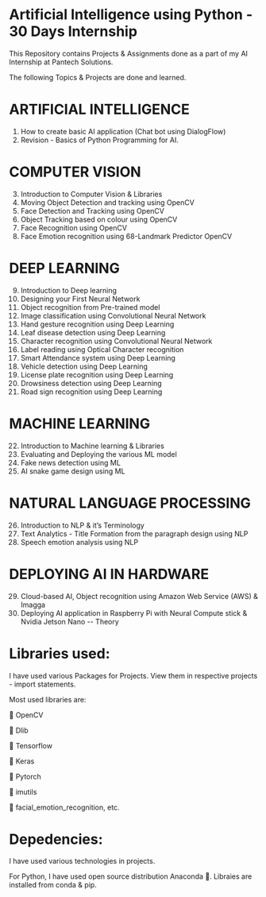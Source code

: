 # Artificial Intelligence using Python - 30 Days Internship
This Repository contains Projects & Assignments done as a part of my AI Internship at Pantech Solutions.

The following Topics & Projects are done and learned.

# ARTIFICIAL INTELLIGENCE
1. How to create basic AI application (Chat bot using DialogFlow)
2. Revision - Basics of Python Programming for AI.

# COMPUTER VISION

3. Introduction to Computer Vision & Libraries
4. Moving Object Detection and tracking using OpenCV
5. Face Detection and Tracking using OpenCV
6. Object Tracking based on colour using OpenCV
7. Face Recognition using OpenCV
8. Face Emotion recognition using 68-Landmark Predictor OpenCV

# DEEP LEARNING
9. Introduction to Deep learning
10. Designing your First Neural Network
11. Object recognition from Pre-trained model
12. Image classification using Convolutional Neural Network
13. Hand gesture recognition using Deep Learning
14. Leaf disease detection using Deep Learning
15. Character recognition using Convolutional Neural Network
16. Label reading using Optical Character recognition
17. Smart Attendance system using Deep Learning
18. Vehicle detection using Deep Learning
19. License plate recognition using Deep Learning
20. Drowsiness detection using Deep Learning
21. Road sign recognition using Deep Learning

# MACHINE LEARNING

22. Introduction to Machine learning & Libraries
23. Evaluating and Deploying the various ML model
24. Fake news detection using ML
25. AI snake game design using ML

# NATURAL LANGUAGE PROCESSING
26. Introduction to NLP & it’s Terminology
27. Text Analytics - Title Formation from the paragraph design using NLP
28. Speech emotion analysis using NLP

# DEPLOYING AI IN HARDWARE

29. Cloud-based AI, Object recognition using Amazon Web Service (AWS) & Imagga
30. Deploying AI application in Raspberry Pi with Neural Compute stick & Nvidia Jetson Nano -- Theory

# Libraries used:

I have used various Packages for Projects. View them in respective projects - import statements. 

Most used libraries are:

🐍 OpenCV

🐍 Dlib

🐍 Tensorflow

🐍 Keras

🐍 Pytorch

🐍 imutils

🐍 facial_emotion_recognition, etc.

# Depedencies:
 I have used various technologies in projects.
 
 For Python, I have used open source distribution Anaconda 🐍. Libraies are installed from conda & pip.
